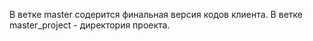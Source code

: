 В ветке master содерится финальная версия кодов клиента. В ветке master_project - директория проекта.
